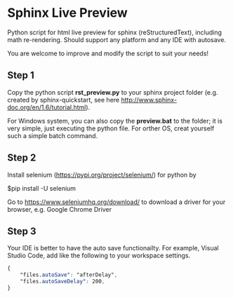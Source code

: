 # Sphinx Live Preview
Python script for html live preview for sphinx (reStructuredText), including math re-rendering. Should support any platform and any IDE with autosave.

You are welcome to improve and modify the script to suit your needs!

## Step 1
Copy the python script **rst_preview.py** to your sphinx project folder (e.g. created by sphinx-quickstart, see here http://www.sphinx-doc.org/en/1.6/tutorial.html).

For Windows system, you can also copy the **preview.bat** to the folder; it is very simple, just executing the python file. For orther OS, creat yourself such a simple batch command.

## Step 2
Install selenium (https://pypi.org/project/selenium/) for python by

$pip install -U selenium

Go to https://www.seleniumhq.org/download/ to download a driver for your browser, e.g. Google Chrome Driver

## Step 3

Your IDE is better to have the auto save functionailty. For example, Visual Studio Code, add like the following to your workspace settings.

```css
{
    "files.autoSave": "afterDelay",
    "files.autoSaveDelay": 200,
}
```
